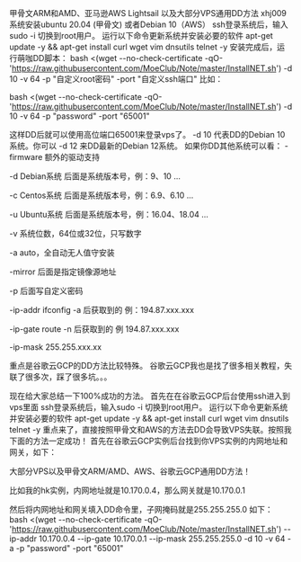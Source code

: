 甲骨文ARM和AMD、亚马逊AWS Lightsail 以及大部分VPS通用DD方法 xhj009
系统安装ubuntu 20.04 (甲骨文) 或者Debian 10（AWS）
ssh登录系统后，输入sudo -i 切换到root用户。
运行以下命令更新系统并安装必要的软件
apt-get update -y && apt-get install curl wget vim dnsutils telnet -y
安装完成后，运行萌咖DD脚本：
bash <(wget --no-check-certificate -qO- 'https://raw.githubusercontent.com/MoeClub/Note/master/InstallNET.sh') -d 10 -v 64 -p "自定义root密码" -port "自定义ssh端口"
比如：

bash <(wget --no-check-certificate -qO- 'https://raw.githubusercontent.com/MoeClub/Note/master/InstallNET.sh') -d 10 -v 64 -p "password" -port "65001"

这样DD后就可以使用高位端口65001来登录vps了。 -d 10 代表DD的Debian 10系统。你可以 -d 12 来DD最新的Debian 12系统。
如果你DD其他系统可以看：
-firmware 额外的驱动支持

-d Debian系统 后面是系统版本号，例：9、10 ...

-c Centos系统 后面是系统版本号，例：6.9、6.10 ...

-u Ubuntu系统 后面是系统版本号，例：16.04、18.04 ...

-v 系统位数，64位或32位，只写数字

-a auto，全自动无人值守安装

-mirror 后面是指定镜像源地址

-p 后面写自定义密码

-ip-addr ifconfig -a 后获取到的 例：194.87.xxx.xxx

-ip-gate route -n 后获取到的 例 194.87.xxx.xxx

-ip-mask 255.255.xxx.xx

重点是谷歌云GCP的DD方法比较特殊。
谷歌云GCP我也是找了很多相关教程，失联了很多次，踩了很多坑。。。

现在给大家总结一下100%成功的方法。
首先在在谷歌云GCP后台使用ssh进入到vps里面
ssh登录系统后，输入sudo -i 切换到root用户。
运行以下命令更新系统并安装必要的软件
apt-get update -y && apt-get install curl wget vim dnsutils telnet -y
重点来了，直接按照甲骨文和AWS的方法去DD会导致VPS失联。按照我下面的方法一定成功！
首先在谷歌云GCP实例后台找到你VPS实例的内网地址和网关，如下：

大部分VPS以及甲骨文ARM/AMD、AWS、谷歌云GCP通用DD方法！

比如我的hk实例，内网地址就是10.170.0.4，那么网关就是10.170.0.1

然后将内网地址和网关填入DD命令里，子网掩码就是255.255.255.0 如下：
bash <(wget --no-check-certificate -qO- 'https://raw.githubusercontent.com/MoeClub/Note/master/InstallNET.sh') --ip-addr 10.170.0.4 --ip-gate 10.170.0.1 --ip-mask 255.255.255.0 -d 10 -v 64 -a -p "password" -port "65001" 